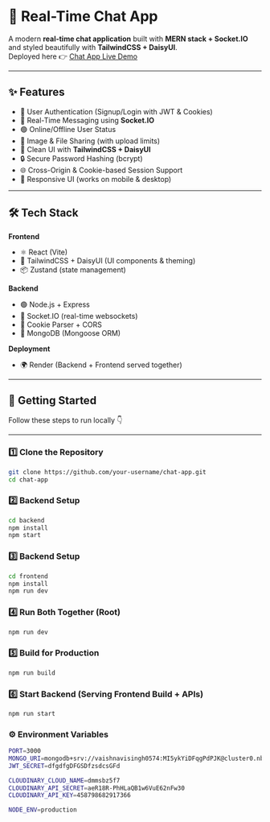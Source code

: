 # 💬 Real-Time Chat App

A modern **real-time chat application** built with **MERN stack + Socket.IO** and styled beautifully with **TailwindCSS + DaisyUI**.  
Deployed here 👉 [Chat App Live Demo](https://chat-app-full-7hhg.onrender.com/login)

---

## ✨ Features

- 🔐 User Authentication (Signup/Login with JWT & Cookies)  
- 💬 Real-Time Messaging using **Socket.IO**  
- 🟢 Online/Offline User Status  
- 📸 Image & File Sharing (with upload limits)  
- 🎨 Clean UI with **TailwindCSS + DaisyUI**  
- 🔒 Secure Password Hashing (bcrypt)  
- 🌐 Cross-Origin & Cookie-based Session Support  
- 📱 Responsive UI (works on mobile & desktop)  

---

## 🛠️ Tech Stack

**Frontend**
- ⚛️ React (Vite)  
- 🎨 TailwindCSS + DaisyUI (UI components & theming)  
- 📦 Zustand (state management)  

**Backend**
- 🟢 Node.js + Express  
- 📡 Socket.IO (real-time websockets)  
- 🍪 Cookie Parser + CORS  
- 🍃 MongoDB (Mongoose ORM)  

**Deployment**
- 🌍 Render (Backend + Frontend served together)  

---

## 🚀 Getting Started

Follow these steps to run locally 👇  

---

### 1️⃣ Clone the Repository  
```bash
git clone https://github.com/your-username/chat-app.git
cd chat-app
```

### 2️⃣ Backend Setup
```bash
cd backend
npm install
npm start
```

### 3️⃣ Backend Setup
```bash
cd frontend
npm install
npm run dev

```


### 4️⃣ Run Both Together (Root)
```bash
npm run dev
```

### 5️⃣ Build for Production
```bash
npm run build
```

### 6️⃣ Start Backend (Serving Frontend Build + APIs)
```bash
npm run start
```

### ⚙️ Environment Variables 
```bash
PORT=3000
MONGO_URI=mongodb+srv://vaishnavisingh0574:MI5ykYiDFqgPdPJK@cluster0.nbyygb8.mongodb.net/?retryWrites=true&w=majority&appName=Cluster0
JWT_SECRET=dfgdfgDFGSDfzsdcsGFd

CLOUDINARY_CLOUD_NAME=dmmsbz5f7
CLOUDINARY_API_SECRET=aeR18R-PhHLaQB1w6VuE62nFw30
CLOUDINARY_API_KEY=458798682917366

NODE_ENV=production
```
